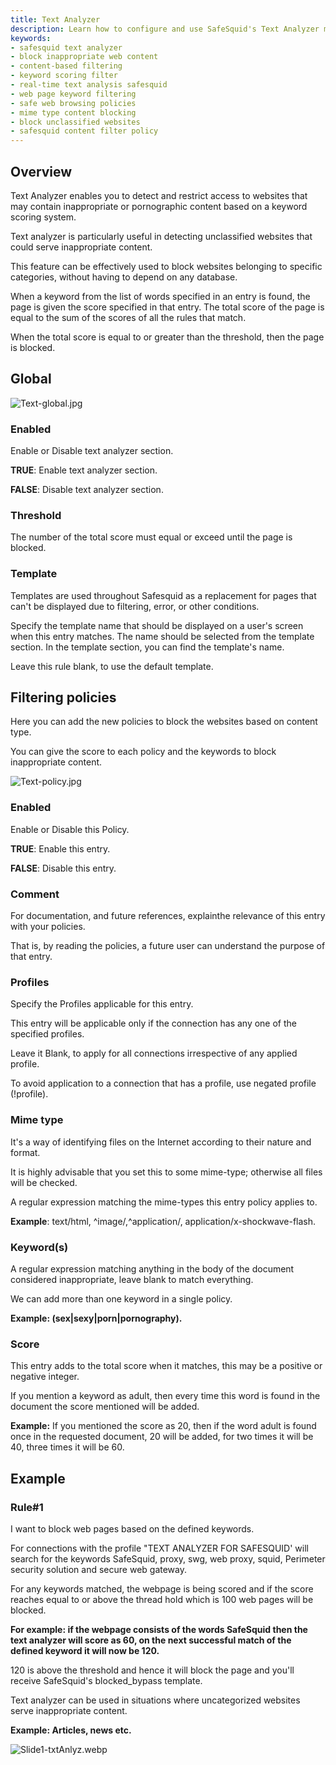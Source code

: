 ```yaml
---
title: Text Analyzer
description: Learn how to configure and use SafeSquid's Text Analyzer module to restrict access to websites containing inappropriate or unclassified content using a keyword-based scoring system.
keywords:
- safesquid text analyzer
- block inappropriate web content
- content-based filtering
- keyword scoring filter
- real-time text analysis safesquid
- web page keyword filtering
- safe web browsing policies
- mime type content blocking
- block unclassified websites
- safesquid content filter policy
---
```


## Overview
Text Analyzer enables you to detect and restrict access to websites that may contain inappropriate or pornographic content based on a keyword scoring system.

Text analyzer is particularly useful in detecting unclassified websites that could serve inappropriate content.

This feature can be effectively used to block websites belonging to specific categories, without having to depend on any database.

When a keyword from the list of words specified in an entry is found, the page is given the score specified in that entry. The total score of the page is equal to the sum of the scores of all the rules that match.

When the total score is equal to or greater than the threshold, then the page is blocked.

## Global
![Text-global.jpg](/img/Configure/Real_Time_Content_Activity/Text_analyzer/image1.webp)

### Enabled
Enable or Disable text analyzer section.

**TRUE**: Enable text analyzer section.

**FALSE**: Disable text analyzer section.

### Threshold
The number of the total score must equal or exceed until the page is blocked.

### Template
Templates are used throughout Safesquid as a replacement for pages that can't be displayed due to filtering, error, or other conditions.

Specify the template name that should be displayed on a user's screen when this entry matches. The name should be selected from the template section. In the template section, you can find the template's name.

Leave this rule blank, to use the default template.

## Filtering policies
Here you can add the new policies to block the websites based on content type.

You can give the score to each policy and the keywords to block inappropriate content.

![Text-policy.jpg](/img/Configure/Real_Time_Content_Activity/Text_analyzer/image2.webp)

### Enabled
Enable or Disable this Policy.

**TRUE**: Enable this entry.

**FALSE**: Disable this entry.

### Comment
For documentation, and future references, explainthe relevance of this entry with your policies.

That is, by reading the policies, a future user can understand the purpose of that entry.

### Profiles
Specify the Profiles applicable for this entry.

This entry will be applicable only if the connection has any one of the specified profiles.

Leave it Blank, to apply for all connections irrespective of any applied profile.

To avoid application to a connection that has a profile, use negated profile (!profile).

### Mime type
It's a way of identifying files on the Internet according to their nature and format.

It is highly advisable that you set this to some mime-type; otherwise all files will be checked.

A regular expression matching the mime-types this entry policy applies to.

**Example**: text/html, ^image/,^application/, application/x-shockwave-flash.

### Keyword(s)
A regular expression matching anything in the body of the document considered inappropriate, leave blank to match everything.

We can add more than one keyword in a single policy.

**Example: (sex|sexy|porn|pornography).**

### Score
This entry adds to the total score when it matches, this may be a positive or negative integer.

If you mention a keyword as adult, then every time this word is found in the document the score mentioned will be added.

**Example:** If you mentioned the score as 20, then if the word adult is found once in the requested document, 20 will be added, for two times it will be 40, three times it will be 60.

## Example
### Rule#1
I want to block web pages based on the defined keywords.

For connections with the profile "TEXT ANALYZER FOR SAFESQUID' will search for the keywords SafeSquid, proxy, swg, web proxy, squid, Perimeter security solution and secure web gateway.

For any keywords matched, the webpage is being scored and if the score reaches equal to or above the thread hold which is 100 web pages will be blocked.

**For example: if the webpage consists of the words SafeSquid then the text analyzer will score as 60, on the next successful match of the defined keyword it will now be 120.**

120 is above the threshold and hence it will block the page and you'll receive SafeSquid's blocked_bypass template.

Text analyzer can be used in situations where uncategorized websites serve inappropriate content.

**Example: Articles, news etc.**

![Slide1-txtAnlyz.webp](/img/Configure/Real_Time_Content_Activity/Text_analyzer/image3.webp)